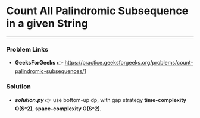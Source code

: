 # Count All Palindromic Subsequence in a given String

---

### Problem Links
- **__GeeksForGeeks__** :point_right: https://practice.geeksforgeeks.org/problems/count-palindromic-subsequences/1

### Solution
- **_solution.py_** :point_right: use bottom-up dp, with gap strategy **time-complexity O(S^2)**, **space-complexity O(S^2)**.
